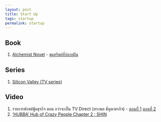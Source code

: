 ```yaml
---
layout: post
title: Start Up
tags: startup
permalink: startup
---
```


## Book
1. [Alchemist Novel](http://www.amazon.com/The-Alchemist-Paulo-Coelho/dp/0061122416) - [ขุมทรัพย์ที่ปลายฝัน](https://www.se-ed.com/product/ขุมทรัพย์สุดปลายฝัน.aspx?no=9786160421701)

## Series
1. [Silicon Valley (TV series)](http://www.hbo.com/silicon-valley/about/video/trailer.html)

## Video
1. รายการฟาสต์ฟู้ดธุรกิจ ตอน กว่าจะเป็น TV Direct (ทรงพล ชัญมาตรกิจ) - [ตอนที่ 1](https://www.youtube.com/watch?v=9T-dth2hdT8) [ตอนที่ 2](https://www.youtube.com/watch?v=wK14QYysBtU)
2. [‘HUBBA’ Hub of Crazy People Chapter 2 : SHIN](https://www.youtube.com/watch?v=c3OA3898wHY)
